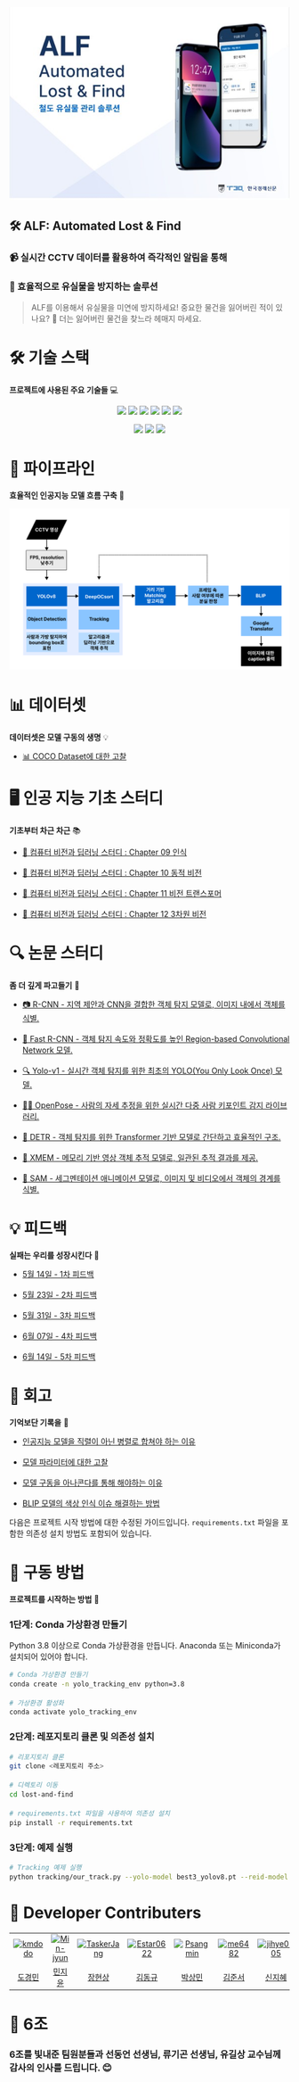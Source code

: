 ![img_1.png](readme/img_1.png)

## 🛠️ ALF: Automated Lost & Find

### 📹 실시간 CCTV 데이터를 활용하여 즉각적인 알림을 통해
### 🚨 효율적으로 유실물을 방지하는 솔루션

> ALF를 이용해서 유실물을 미연에 방지하세요!
> 중요한 물건을 잃어버린 적이 있나요? 🤔
> 더는 잃어버린 물건을 찾느라 헤매지 마세요.

# 🛠️ 기술 스택
**프로젝트에 사용된 주요 기술들** 💻

<p align="center">

<img src="https://img.shields.io/badge/python-ED8B00?style=for-the-badge&logo=python&logoColor=white" />
<img src="https://img.shields.io/badge/Colab-F9AB00?style=for-the-badge&logo=googlecolab&color=525252" />
<img src="https://img.shields.io/badge/git-F05032.svg?&style=for-the-badge&logo=git&logoColor=white"/>
<img src="https://img.shields.io/badge/gitHub-181717?style=for-the-badge&logo=gitHub&logoColor=white">
<img src="https://img.shields.io/badge/Notion-000000?style=for-the-badge&logo=Notion&logoColor=white">
<img src="https://img.shields.io/badge/Figma-F24E1E?style=for-the-badge&logo=figma&logoColor=white">

</p>

<p align="center">

<img src="https://img.shields.io/badge/Anaconda-44A833?style=flat-square&logo=anaconda&logoColor=white">
<img src="https://img.shields.io/badge/IntelliJ IDEA-000000?style=flat-square&logo=intellij-idea&logoColor=white">
<img src="https://img.shields.io/badge/Visual Studio Code-007ACC?style=flat-square&logo=visual-studio-code&logoColor=white">

</p>

# 🚧 파이프라인
**효율적인 인공지능 모델 흐름 구축** 🔄

![img.png](readme/img.png)

# 📊 데이터셋
**데이터셋은 모델 구동의 생명** 💡

- [📊 COCO Dataset에 대한 고찰](https://velog.io/@tasker_dev/COCO-Dataset%EC%97%90-%EB%8C%80%ED%95%9C-%EA%B3%A0%EC%B0%B0)

# 🖥 인공 지능 기초 스터디
**기초부터 차근 차근** 📚

- [📘 컴퓨터 비전과 딥러닝 스터디 : Chapter 09 인식](https://velog.io/@tasker_dev/%EC%BB%B4%ED%93%A8%ED%84%B0-%EB%B9%84%EC%A0%84%EA%B3%BC-%EB%94%A5%EB%9F%AC%EB%8B%9D-%EC%8A%A4%ED%84%B0%EB%94%94-1)  
  <br>
- [📙 컴퓨터 비전과 딥러닝 스터디 : Chapter 10 동적 비전](https://velog.io/@tasker_dev/%EC%BB%B4%ED%93%A8%ED%84%B0-%EB%B9%84%EC%A0%84%EA%B3%BC-%EB%94%A5%EB%9F%AC%EB%8B%9D-%EC%8A%A4%ED%84%B0%EB%94%94-2)  
  <br>
- [📗 컴퓨터 비전과 딥러닝 스터디 : Chapter 11 비전 트랜스포머](https://velog.io/@tasker_dev/%EC%BB%B4%ED%93%A8%ED%84%B0-%EB%B9%84%EC%A0%84%EA%B3%BC-%EB%94%A5%EB%9F%AC%EB%8B%9D-%EC%8A%A4%ED%84%B0%EB%94%94-3)  
  <br>
- [📕 컴퓨터 비전과 딥러닝 스터디 : Chapter 12 3차원 비전](https://velog.io/@tasker_dev/%EC%BB%B4%ED%93%A8%ED%84%B0-%EB%B9%84%EC%A0%84%EA%B3%BC-%EB%94%A5%EB%9F%AC%EB%8B%9D-%EC%8A%A4%ED%84%B0%EB%94%94-4)

# 🔍 논문 스터디
**좀 더 깊게 파고들기** 📑

- [📷 R-CNN - 지역 제안과 CNN을 결합한 객체 탐지 모델로, 이미지 내에서 객체를 식별.](https://velog.io/@tasker_dev/R-CNN)  
  <br>
- [🚀 Fast R-CNN - 객체 탐지 속도와 정확도를 높인 Region-based Convolutional Network 모델.](https://velog.io/@tasker_dev/Fast-R-CNN)  
  <br>
- [🔍 Yolo-v1 - 실시간 객체 탐지를 위한 최초의 YOLO(You Only Look Once) 모델.](https://velog.io/@tasker_dev/Yolo-v1)  
  <br>
- [🧍‍♂️ OpenPose - 사람의 자세 추정을 위한 실시간 다중 사람 키포인트 감지 라이브러리.](https://velog.io/@tasker_dev/OpenPose)  
  <br>
- [🔧 DETR - 객체 탐지를 위한 Transformer 기반 모델로 간단하고 효율적인 구조.](https://velog.io/@tasker_dev/DETR)  
  <br>
- [🎥 XMEM - 메모리 기반 영상 객체 추적 모델로, 일관된 추적 결과를 제공.](https://velog.io/@tasker_dev/XMEM)  
  <br>
- [🎨 SAM - 세그멘테이션 애니메이션 모델로, 이미지 및 비디오에서 객체의 경계를 식별.](https://velog.io/@tasker_dev/SAM)

# 💡 피드백
**실패는 우리를 성장시킨다** 💪

- [5월 14일 - 1차 피드백](https://power-iguana-65b.notion.site/1-07322dc00ada456bbfac34034bbcb52c?pvs=4)  
  <br>
- [5월 23일 - 2차 피드백](https://power-iguana-65b.notion.site/2-0097d3ba429c45c7aedb6b9c51d0c8bc?pvs=4)  
  <br>
- [5월 31일 - 3차 피드백](https://power-iguana-65b.notion.site/3-e4c553ee3f99490591b93347432d23f8?pvs=4)  
  <br>
- [6월 07일 - 4차 피드백](https://power-iguana-65b.notion.site/4-2e79cbc9fcd344ee890bf476c04073d7?pvs=4)  
  <br>
- [6월 14일 - 5차 피드백](https://power-iguana-65b.notion.site/5-fe5c34210ccf4025b8f89f4daaa29a5f?pvs=4)  

# 🌱 회고
**기억보단 기록을** 📑

- [인공지능 모델을 직렬이 아닌 병렬로 합쳐야 하는 이유](https://velog.io/@tasker_dev/%EC%9D%B8%EA%B3%B5%EC%A7%80%EB%8A%A5-%EB%AA%A8%EB%8D%B8-%EB%B3%91%EB%A0%AC%EB%A1%9C-%ED%95%A9%EC%B9%98%EA%B8%B0)  
  <br>
- [모델 파라미터에 대한 고찰](https://velog.io/@tasker_dev/%EB%AA%A8%EB%8D%B8-%ED%8C%8C%EB%9D%BC%EB%AF%B8%ED%84%B0%EC%97%90-%EB%8C%80%ED%95%9C-%EA%B3%A0%EC%B0%B0)  
  <br>
- [모델 구동을 아나콘다를 통해 해야하는 이유](https://velog.io/@tasker_dev/%EB%AA%A8%EB%8D%B8-%EA%B5%AC%EB%8F%99%EC%9D%84-%EC%95%84%EB%82%98%EC%BD%98%EB%8B%A4%EB%A5%BC-%ED%86%B5%ED%95%B4-%ED%95%B4%EC%95%BC%ED%95%98%EB%8A%94-%EC%9D%B4%EC%9C%A0)  
  <br>
- [BLIP 모델의 색상 인식 이슈 해결하는 방법](https://velog.io/@tasker_dev/%EC%9D%B4%EB%AF%B8%EC%A7%80-%EC%BA%A1%EC%85%94%EB%8B%9D%EC%97%90%EC%84%9C-%EC%83%89%EC%83%81%EC%9D%84-%ED%8C%90%EB%8B%A8%ED%95%98%EB%8A%94-%EA%B2%83%EC%9D%B4-%EC%A4%91%EC%9A%94%ED%95%9C-%EC%9D%B4%EC%8A%88%EC%9D%B8-%EC%9D%B4%EC%9C%A0)

다음은 프로젝트 시작 방법에 대한 수정된 가이드입니다. `requirements.txt` 파일을 포함한 의존성 설치 방법도 포함되어 있습니다.

# 🚀 구동 방법
**프로젝트를 시작하는 방법** 🔧

### 1단계: Conda 가상환경 만들기
Python 3.8 이상으로 Conda 가상환경을 만듭니다. Anaconda 또는 Miniconda가 설치되어 있어야 합니다.

```sh
# Conda 가상환경 만들기
conda create -n yolo_tracking_env python=3.8

# 가상환경 활성화
conda activate yolo_tracking_env
```

### 2단계: 레포지토리 클론 및 의존성 설치
```sh
# 리포지토리 클론
git clone <레포지토리 주소>

# 디렉토리 이동
cd lost-and-find

# requirements.txt 파일을 사용하여 의존성 설치
pip install -r requirements.txt
```

### 3단계: 예제 실행
```sh
# Tracking 예제 실행
python tracking/our_track.py --yolo-model best3_yolov8.pt --reid-model osnet_x0_25_msmt17.pt --source <비디오 경로> --save --project "프로젝트 경로" --name "출력 파일 이름" --conf 0.84
```

# 🤼 Developer Contributers

<table>
  <tr>
    <td align="center">
      <a href="https://github.com/kmdodo" target="_blank" rel="noopener noreferrer">
        <img src="https://images.weserv.nl/?url=https://avatars.githubusercontent.com/kmdodo?v=4&h=250&w=250&fit=cover&mask=circle&maxage=7d" alt="kmdodo" style="max-width: 100%;">
      </a>
    </td>
    <td align="center">
      <a href="https://github.com/Min-jyun" target="_blank" rel="noopener noreferrer">
        <img src="https://images.weserv.nl/?url=https://avatars.githubusercontent.com/Min-jyun?v=4&h=250&w=250&fit=cover&mask=circle&maxage=7d" alt="Min-jyun" style="max-width: 100%;">
      </a>
    </td>
    <td align="center">
      <a href="https://github.com/TaskerJang" target="_blank" rel="noopener noreferrer">
        <img src="https://images.weserv.nl/?url=https://avatars.githubusercontent.com/TaskerJang?v=4&h=250&w=250&fit=cover&mask=circle&maxage=7d" alt="TaskerJang" style="max-width: 100%;">
      </a>
    </td>
    <td align="center">
      <a href="https://github.com/Estar0622" target="_blank" rel="noopener noreferrer">
        <img src="https://images.weserv.nl/?url=https://avatars.githubusercontent.com/Estar0622?v=4&h=250&w=250&fit=cover&mask=circle&maxage=7d" alt="Estar0622" style="max-width: 100%;">
      </a>
    </td>
    <td align="center">
      <a href="https://github.com/Psangmin" target="_blank" rel="noopener noreferrer">
        <img src="https://images.weserv.nl/?url=https://avatars.githubusercontent.com/Psangmin?v=4&h=250&w=250&fit=cover&mask=circle&maxage=7d" alt="Psangmin" style="max-width: 100%;">
      </a>
    </td>
    <td align="center">
      <a href="https://github.com/me6482" target="_blank" rel="noopener noreferrer">
        <img src="https://images.weserv.nl/?url=https://avatars.githubusercontent.com/me6482?v=4&h=250&w=250&fit=cover&mask=circle&maxage=7d" alt="me6482" style="max-width: 100%;">
      </a>
    </td>
    <td align="center">
      <a href="https://github.com/jihye0105" target="_blank" rel="noopener noreferrer">
        <img src="https://images.weserv.nl/?url=https://avatars.githubusercontent.com/jihye0105?v=4&h=250&w=250&fit=cover&mask=circle&maxage=7d" alt="jihye0105" style="max-width: 100%;">
      </a>
    </td>
  </tr>
  <tr>
    <td align="center"><a href="https://github.com/kmdodo">도경민</a></td>
    <td align="center"><a href="https://github.com/Min-jyun">민지윤</a></td>
    <td align="center"><a href="https://github.com/TaskerJang">장현상</a></td>
    <td align="center"><a href="https://github.com/Estar0622">김동규</a></td>
    <td align="center"><a href="https://github.com/Psangmin">박상민</a></td>
    <td align="center"><a href="https://github.com/me6482">김준서</a></td>
    <td align="center"><a href="https://github.com/jihye0105">신지혜</a></td>
  </tr>
</table>

# 📸 6조


### 6조를 빛내준 팀원분들과 선동언 선생님, 류기곤 선생님, 유길상 교수님께 감사의 인사를 드립니다. 😊